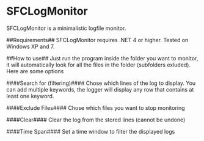 SFCLogMonitor
=============

SFCLogMonitor is a minimalistic logfile monitor. 


##Requirements##
SFCLogMonitor requires .NET 4 or higher. Tested on Windows XP and 7.

##How to use##
Just run the program inside the folder you want to monitor, it will automatically look for all the files in the folder (subfolders exluded).
Here are some options

####Search for (filtering)####
Chose which lines of the log to display. You can add multiple keywords, the logger will display any row that contains at least one keyword.

####Exclude Files####
Chose which files you want to stop monitoring

####Clear####
Clear the log from the stored lines (cannot be undone)

####Time Span####
Set a time window to filter the displayed logs

